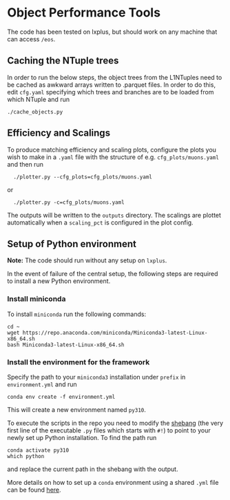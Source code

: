 # Object Performance Tools

  The code has been tested on lxplus,
  but should work on any machine that can access `/eos`.

## Caching the NTuple trees
  In order to run the below steps, the object
  trees from the L1NTuples need to be cached
  as awkward arrays written to .parquet files.
  In order to do this, edit `cfg.yaml` specifying
  which trees and branches are to be loaded
  from which NTuple and run

  ```
  ./cache_objects.py
  ```

## Efficiency and Scalings
  To produce matching efficiency and scaling plots,
  configure the plots you wish to make in a `.yaml` file
  with the structure of e.g. `cfg_plots/muons.yaml` and then run

  ```
    ./plotter.py --cfg_plots=cfg_plots/muons.yaml
  ```

  or

  ```
    ./plotter.py -c=cfg_plots/muons.yaml
  ```
  
  The outputs will be written to the `outputs` directory. The
  scalings are plottet automatically when a `scaling_pct` is
  configured in the plot config.

## Setup of Python environment
  **Note:** The code should run without any setup on `lxplus`.

  In the event of failure of the
  central setup, the following steps are required to
  install a new Python environment.

### Install miniconda
  To install `miniconda` run the following commands:

    cd ~
    wget https://repo.anaconda.com/miniconda/Miniconda3-latest-Linux-x86_64.sh
    bash Miniconda3-latest-Linux-x86_64.sh

### Install the environment for the framework
  Specify the path to your `miniconda3` installation under `prefix`
  in `environment.yml` and run

    conda env create -f environment.yml

  This will create a new environment named `py310`.

  To execute the scripts in the repo you need to modify the [shebang](https://en.wikipedia.org/wiki/Shebang_%28Unix%29)
  (the very first line of the executable `.py` files which starts
  with `#!`) to point
  to your newly set up Python installation. To find the path run

    conda activate py310  
    which python

  and replace the current path in the shebang with the output.

  More details on how to set up a `conda` environment using a shared
  `.yml` file can be found
  [here](https://docs.conda.io/projects/conda/en/latest/user-guide/tasks/manage-environments.html#sharing-an-environment).
